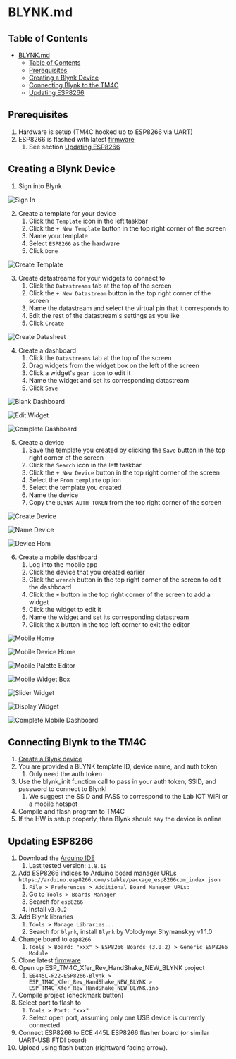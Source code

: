 # BLYNK.md

## Table of Contents
- [BLYNK.md](#blynkmd)
  - [Table of Contents](#table-of-contents)
  - [Prerequisites](#prerequisites)
  - [Creating a Blynk Device](#creating-a-blynk-device)
  - [Connecting Blynk to the TM4C](#connecting-blynk-to-the-tm4c)
  - [Updating ESP8266](#updating-esp8266)
## Prerequisites

1. Hardware is setup (TM4C hooked up to ESP8266 via UART)
2. ESP8266 is flashed with latest [firmware](https://github.com/ECE445L/EE445L-SP22-ESP8266-Blynk)
    1. See section [Updating ESP8266](#updating-esp8266)

## Creating a Blynk Device

1. Sign into Blynk

![Sign In](resources/lab4/images/blynk/blynk_login.png)

2. Create a template for your device
    1. Click the `Template` icon in the left taskbar
    2. Click the `+ New Template` button in the top right corner of the screen
    3. Name your template
    4. Select `ESP8266` as the hardware
    5. Click `Done`

![Create Template](resources/lab4/images/blynk/create_template.png)

3. Create datastreams for your widgets to connect to
    1. Click the `Datastreams` tab at the top of the screen
    2. Click the `+ New Datastream` button in the top right corner of the screen
    3. Name the datastream and select the virtual pin that it corresponds to
    4. Edit the rest of the datastream's settings as you like
    5. Click `Create`

![Create Datasheet](resources/lab4/images/blynk/create_datastream.png)

4. Create a dashboard
    1. Click the `Datastreams` tab at the top of the screen
    2. Drag widgets from the widget box on the left of the screen
    3. Click a widget's `gear icon` to edit it
    4. Name the widget and set its corresponding datastream
    5. Click `Save`

![Blank Dashboard](resources/lab4/images/blynk/blank_dashboard.png)

![Edit Widget](resources/lab4/images/blynk/edit_widget.png)

![Complete Dashboard](resources/lab4/images/blynk/completed_dashboard.png)

5. Create a device
    1. Save the template you created by clicking the `Save` button in the top right corner of the screen
    2. Click the `Search` icon in the left taskbar
    3. Click the `+ New Device` button in the top right corner of the screen
    4. Select the `From template` option
    5. Select the template you created
    6. Name the device
    7. Copy the `BLYNK_AUTH_TOKEN` from the top right corner of the screen

![Create Device](resources/lab4/images/blynk/create_device.png)

![Name Device](resources/lab4/images/blynk/name_device.png)

![Device Hom](resources/lab4/images/blynk/device_home.png)

6. Create a mobile dashboard
    1. Log into the mobile app
    2. Click the device that you created earlier
    3. Click the `wrench` button in the top right corner of the screen to edit the dashboard
    4. Click the `+` button in the top right corner of the screen to add a widget
    5. Click the widget to edit it
    6. Name the widget and set its corresponding datastream
    7. Click the `X` button in the top left corner to exit the editor

![Mobile Home](resources/lab4/images/blynk/mobile_home.png)

![Mobile Device Home](resources/lab4/images/blynk/mobile_device_home.png)

![Mobile Palette Editor](resources/lab4/images/blynk/palette_editor.png)

![Mobile Widget Box](resources/lab4/images/blynk/widget_box.png)

![Slider Widget](resources/lab4/images/blynk/slider_editor.png)

![Display Widget](resources/lab4/images/blynk/display_widget.png)

![Complete Mobile Dashboard](resources/lab4/images/blynk/palette_editor_complete.png)

## Connecting Blynk to the TM4C

1. [Create a Blynk device](#creating-a-blynk-device)
2. You are provided a BLYNK template ID, device name, and auth token
    1. Only need the auth token
3. Use the blynk_init function call to pass in your auth token, SSID, and password to connect to Blynk!
	1. We suggest the SSID and PASS to correspond to the Lab IOT WiFi or a mobile hotspot
4. Compile and flash program to TM4C
5. If the HW is setup properly, then Blynk should say the device is online

## Updating ESP8266

1. Download the [Arduino IDE](https://www.arduino.cc/en/software)
    1. Last tested version: `1.8.19`
2. Add ESP8266 indices to Arduino board manager URLs `https://arduino.esp8266.com/stable/package_esp8266com_index.json`
    1. `File > Preferences > Additional Board Manager URLs:`
    2. Go to `Tools > Boards Manager`
    3. Search for `esp8266`
    4. Install `v3.0.2`
3. Add Blynk libraries
    1. `Tools > Manage Libraries...`
    2. Search for `blynk`, install `Blynk` by Volodymyr Shymanskyy v1.1.0
4. Change board to `esp8266`
    1. `Tools > Board: "xxx" > ESP8266 Boards (3.0.2) > Generic ESP8266 Module`
5. Clone latest [firmware](https://github.com/ECE445L/EE445L-SP22-ESP8266-Blynk)
6. Open up ESP_TM4C_Xfer_Rev_HandShake_NEW_BLYNK project
    1. `EE445L-F22-ESP8266-Blynk > ESP_TM4C_Xfer_Rev_HandShake_NEW_BLYNK > ESP_TM4C_Xfer_Rev_HandShake_NEW_BLYNK.ino`
7. Compile project (checkmark button)
8. Select port to flash to
    1. `Tools > Port: "xxx"`
    2. Select open port, assuming only one USB device is currently connected
9. Connect ESP8266 to ECE 445L ESP8266 flasher board (or similar UART-USB FTDI board)
10. Upload using flash button (rightward facing arrow).

